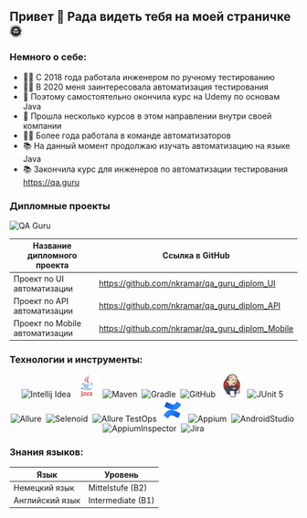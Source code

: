 ## Привет 👋 Рада видеть тебя на моей страничке :sun_with_face:

### Немного о себе:

 - :technologist: С 2018 года работала инженером по ручному тестированию
 - :astronaut:   В 2020 меня заинтересовала автоматизация тестирования
 - :green_book:  Поэтому самостоятельно окончила курс на Udemy по основам Java
 - :green_book:  Прошла несколько курсов в этом направлении внутри своей компании
 - :technologist: Более года работала в команде автоматизаторов
 - :books:  На данный момент продолжаю изучать автоматизацию на языке Java
 - :books: Закончила курс для инженеров по автоматизации тестирования https://qa.guru

### Дипломные проекты

<p align="left">  
 <img src="https://avatars.githubusercontent.com/u/65260527?s=200&v=4" title="QA Guru" alt="QA Guru" width="70" height="70"/>&nbsp;
</p>
 
  |Название дипломного проекта      |Ссылка в GitHub                                    
  |-------------------------------- |--------------------------------------------------|
  | Проект по UI автоматизации      |  https://github.com/nkramar/qa_guru_diplom_UI    |  
  | Проект по API автоматизации     | https://github.com/nkramar/qa_guru_diplom_API    |  
  | Проект по Mobile автоматизации  | https://github.com/nkramar/qa_guru_diplom_Mobile |  
  
 
 ### Технологии и инструменты:

<p align="center">  
  <img src="https://img.icons8.com/color/48/000000/intellij-idea.png" title="Intellij Idea" alt="Intellij Idea" width="40" height="40"/>&nbsp; 
  <img src="https://github.com/devicons/devicon/blob/master/icons/java/java-original-wordmark.svg" title="Java" alt="Java" width="40" height="40"/>&nbsp;
  <img src="https://www.svgrepo.com/show/354051/maven.svg" title="Maven"  alt="Maven" width="40" height="40"/>&nbsp;
  <img src="https://www.vectorlogo.zone/logos/gradle/gradle-ar21.png" title="Gradle"  alt="Gradle" width="60" height="40"/>&nbsp;
  <img src="https://img.icons8.com/glyph-neue/344/github.png" title="GitHub" alt="GitHub" width="40" height="40"/>&nbsp;
   <img src="https://github.com/devicons/devicon/blob/master/icons/jenkins/jenkins-original.svg"  title="Jenkins" alt="Jenkins" width="40" height="40"/>&nbsp;
  <img src="https://miro.medium.com/max/1400/1*J8sjpKQJswCKiPUYVefbgQ.jpeg" title="JUnit 5" alt="JUnit 5" width="60" height="40"/>&nbsp;
  <img src="https://images.opencollective.com/allure-report/f14e715/logo/256.png" title="Allure" alt="Allure" width="40" height="40"/>&nbsp;
  <img src="https://avatars.githubusercontent.com/u/26328913?s=400&v=4" title="Selenoid" alt="Selenoid" width="50" height="40"/>&nbsp;
  <img src="https://plugins.jetbrains.com/files/12513/183932/icon/pluginIcon.svg" title="Allure TestOps" alt="Allure TestOps" width="40" height="40"/>&nbsp;
  <img src="https://github.com/devicons/devicon/blob/master/icons/confluence/confluence-original.svg" title="Confluence" alt="Confluence" width="40" height="40"/>&nbsp;
  <img src="https://avatars.githubusercontent.com/u/3221291?s=200&v=4" title="Appium" alt="Appium" width="40" height="40"/>&nbsp; 
  <img src="https://cdn.worldvectorlogo.com/logos/android-studio-1.svg" title="AndroidStudio" alt="AndroidStudio" width="40" height="40"/>&nbsp; 
   <img src="https://github.com/appium/appium-inspector/raw/main/docs/icon.png" title="AppiumInspector" alt="AppiumInspector" width="40" height="40"/>&nbsp; 
  <img src="https://img.icons8.com/color/96/jira.png" title="Jira" alt="Jira" width="40" height="40"/> 
  </p>
  
  ### Знания языков: 
  
  |Язык               |Уровень             |                        
  |-------------------------------- |------|
  | Немецкий язык     | Mittelstufe (B2)   |  
  | Английский язык	  | Intermediate (B1)  |  
   
  
    
                                                                                                  





